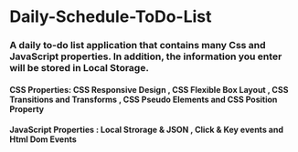 # Daily-Schedule-ToDo-List
### A daily to-do list application that contains many Css and JavaScript properties. In addition, the information you enter will be stored in Local Storage.

#### CSS Properties: CSS Responsive Design , CSS Flexible Box Layout , CSS Transitions and Transforms , CSS Pseudo Elements and CSS Position Property
#### JavaScript Properties : Local Strorage & JSON , Click & Key events and Html Dom Events
